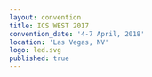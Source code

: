 ```yaml
---
layout: convention
title: ICS WEST 2017
convention_date: '4-7 April, 2018'
location: 'Las Vegas, NV'
logo: led.svg
published: true
---
```

